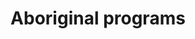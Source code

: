 ---
title: Aboriginal programs
longTitle: 'Aboriginal programs'
tags:
- gccommon
usedFor:
- "[[Indigenous programs]]"
---